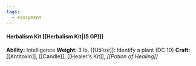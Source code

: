 ```yaml
---
tags:
  - equipment
---
```

####  Herbalism Kit [[Herbalism Kit|(5 GP)]]
**Ability:** Intelligence **Weight:** 3 lb.
[[Utilize]]: Identify a plant (DC 10)
**Craft:** [[Antitoxin]], [[Candle]], [[Healer's Kit]], *[[Potion of Healing]]*